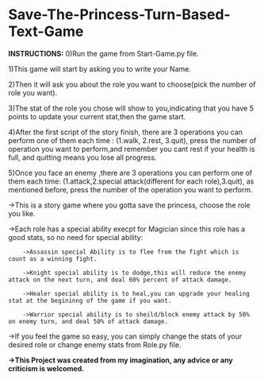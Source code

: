 # Save-The-Princess-Turn-Based-Text-Game
**INSTRUCTIONS:**
0)Run the game from Start-Game.py file.

1)This game will start by asking you to write your Name.

2)Then it will ask you about the role you want to choose(pick the number of role you want).

3)The stat of the role you chose will show to you,indicating that you have 5 points to update your current stat,then the game start.

4)After the first script of the story finish, there are 3 operations you can perform one of them each time : (1.walk, 2.rest, 3.quit), press the number of operation you want to perform,and remember you cant rest if your health is full, and quitting means you lose all progress.

5)Once you face an enemy ,there are 3 operations you can perform one of them each time: (1.attack,2.special attack(different for each role),3.quit), as mentioned before, press the number of the operation you want to perform.


->This is a story game where you gotta save the princess, choose the role you like.

->Each role has a special ability execpt for Magician since this role has a good stats, so no need for special ability:

        ->Assassin special Ability is to flee from the fight which is count as a winning fight.
        
        ->Knight special ability is to dodge,this will reduce the enemy attack on the next turn, and deal 60% percent of attack damage.
        
        ->Healer special ability is to heal,you can upgrade your healing stat at the begininng of the game if you want.
        
        ->Warrior special ability is to sheild/block enemy attack by 50% on enemy turn, and deal 50% of attack damage.
->If you feel the game so easy, you can simply change the stats of your desired role or change enemy stats from Role.py file.


**->This Project was created from my imagination, any advice or any criticism is welcomed.**

